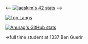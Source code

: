 <-- [![jaeskim's 42 stats](https://badge42.herokuapp.com/api/stats/mannouao)](https://github.com/JaeSeoKim/badge42) -->

[![Top Langs](https://github-readme-stats.vercel.app/api/top-langs/?username=Mustapha-Nawawi-T&theme=dark)](https://github.com/anuraghazra/github-readme-stats)

[![Anurag's GitHub stats](https://github-readme-stats.vercel.app/api?username=Mustapha-Nawawi-T&show_icons=true&theme=dark)](https://github.com/anuraghazra/github-readme-stats)

=>full time student at 1337 Ben Guerir
